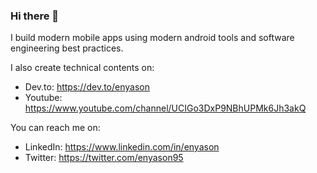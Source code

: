 ### Hi there 👋

I build modern mobile apps using modern android tools and software engineering best practices.

I also create technical contents on:
- Dev.to:  https://dev.to/enyason
- Youtube: https://www.youtube.com/channel/UCIGo3DxP9NBhUPMk6Jh3akQ

You can reach me on:
- LinkedIn: https://www.linkedin.com/in/enyason
- Twitter: https://twitter.com/enyason95

<!--
**enyason/enyason** is a ✨ _special_ ✨ repository because its `README.md` (this file) appears on your GitHub profile.

Here are some ideas to get you started:

- 🔭 I’m currently working on ...
- 🌱 I’m currently learning ...
- 👯 I’m looking to collaborate on ...
- 🤔 I’m looking for help with ...
- 💬 Ask me about ...
- 📫 How to reach me: ...
- 😄 Pronouns: ...
- ⚡ Fun fact: ...
-->
